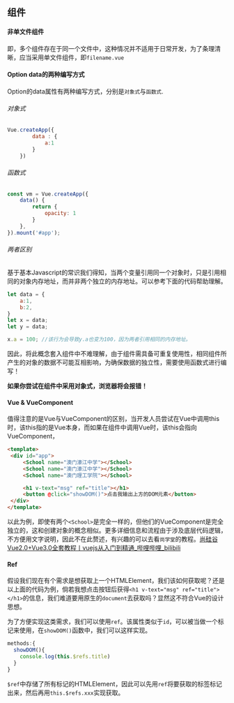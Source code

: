 ## 组件
#### 非单文件组件
即，多个组件存在于同一个文件中，这种情况并不适用于日常开发，为了条理清晰，应当采用单文件组件，即`filename.vue`

#### Option data的两种编写方式
Option的data属性有两种编写方式，分别是`对象式`与`函数式`.

###### 对象式
```javascript
Vue.createApp({
        data : {
            a:1
        }
    })
```

###### 函数式
```js
const vm = Vue.createApp({
    data() {
        return {
            opacity: 1
        }
    },
}).mount('#app');
```

###### 两者区别
基于基本Javascript的常识我们得知，当两个变量引用同一个对象时，只是引用相同的对象内存地址，而并非两个独立的内存地址。可以参考下面的代码帮助理解。
```js
let data = {
    a:1,
    b:2,
}
let x = data;
let y = data;

x.a = 100; //该行为会导致y.a也变为100，因为两者引用相同的内存地址。
```

因此，将此概念套入组件中不难理解，由于组件需具备可重复使用性，相同组件所产生的对象的数据不可能互相影响，为确保数据的独立性，需要使用函数式进行编写！

**如果你尝试在组件中采用对象式，浏览器将会报错！**

####  Vue & VueComponent
值得注意的是Vue与VueComponent的区别，当开发人员尝试在Vue中调用this时，该this指的是Vue本身，而如果在组件中调用Vue时，该this会指向VueComponent，

```html
<template>  
 <div id="app">  
	 <School name="澳门濠江中学"></School>  
	 <School name="澳门濠江中学"></School>  
	 <School name="澳门理工学院"></School>  

	 <h1 v-text="msg" ref="title"></h1>  
	 <button @click="showDOM()">点击我输出上方的DOM元素</button>  
 </div>
</template>
```
以此为例，即使有两个`<School>`是完全一样的，但他们的VueComponent是完全独立的，这和创建对象的概念相似。更多详细信息和流程由于涉及底层代码逻辑，不方便用文字说明，因此不在此赘述，有兴趣的可以去看`尚学堂`的教程。[尚硅谷Vue2.0+Vue3.0全套教程丨vuejs从入门到精通_哔哩哔哩_bilibili](https://www.bilibili.com/video/BV1Zy4y1K7SH?p=65)

#### Ref
假设我们现在有个需求是想获取上一个HTMLElement，我们该如何获取呢？还是以上面的代码为例，倘若我想点击按钮后获得`<h1 v-text="msg" ref="title"></h1>`的信息，我们难道要用原生的`document`去获取吗？显然这不符合Vue的设计思想。

为了方便实现这类需求，我们可以使用`ref`。该属性类似于`id`，可以被当做一个标记来使用，在`showDOM()`函数中，我们可以这样实现。

```javascript
methods:{  
  showDOM(){  
    console.log(this.$refs.title)  
  }  
}
```

`$ref`中存储了所有标记的HTMLElement，因此可以先用`ref`将要获取的标签标记出来，然后再用`this.$refs.xxx`实现获取。
